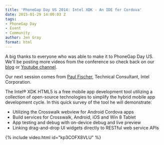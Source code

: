 ```yaml
---
title: 'PhoneGap Day US 2014: Intel XDK - An IDE for Cordova'
date: 2015-01-29 14:00:03 Z
tags:
- PhoneGap Day
- Event
- Community
author: Jen Gray
format: html
---
```


A big thanks to everyone who was able to make it to PhoneGap Day US. We'll be posting more videos from the conference so check back on our [blog](http://phonegap.com/blog/tag/phonegap-day/) or [Youtube channel](https://www.youtube.com/user/PhoneGap).

Our next session comes from [Paul Fischer](https://twitter.com/xmnboy), Technical Consultant, Intel Corporation.

The Intel® XDK HTML5 is a free mobile app development tool utilizing a collection of open-source technologies to simplify the hybrid mobile app development cycle. In this quick survey of the tool he will demonstrate:

- Utilizing the Crosswalk webview for Android Cordova apps
- Build services for Crosswalk, Android, iOS and Win 8 Tablet
- App testing and debug with on-device debug and live preview
- Linking drag-and-drop UI widgets directly to RESTful web service APIs

{% include video.html id="kp3COFX8VLU" %}
